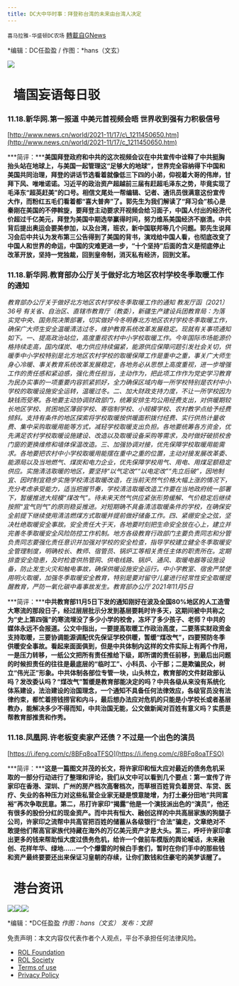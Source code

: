 ```yaml
---
title: DC大中华时事：拜登称台湾的未来由台湾人决定
---
```

`喜马拉雅-华盛顿DC农场` [轉載自GNews](https://gnews.org/zh-hans/1674463/)

*编辑：DC任盈盈 / 作图：*hans（文玄）

![](http://himalayawashingtondc.org/wp-content/uploads/2021/08/ScreenShot-2021-08-01-at-17.25.09@2x.png)

#   墙国妄语每日驳

### 11.18.新华网.第一报道 中美元首视频会晤 世界收到强有力积极信号

[http://www.news.cn/world/2021-11/17/c\_1211450650.htm](http://www.news.cn/world/2021-11/17/c_1211450650.htm)

***简评：*****美国拜登政府和中共的这次视频会议在中共宣传中诠释了中共挺胸抬头站在地球上，与美国一起管理这“足够大的地球”，世界完全容纳得下中国和美国共同治理，拜登的讲话节选看着就像低三下四的小弟，仰视着大哥的伟岸，甘拜下风、唯唯诺诺。习近平的政治资产超越前三届有赶超毛泽东之势，毕竟实现了毛泽东“超英赶美”的口号。相信文尾处一帮编辑、记者、通讯员很满意这份宣传大作，而粉红五毛们看着都“喜大普奔”了。郭先生为我们解读了“拜习会”核心是秦刚在美国的不停斡旋，要拜登主动要求开视频会给习面子，中国人付出的经济代价超过千亿美元，拜登为美国中期选举赢得时间，努力维系美国经济不崩溃。中共背后提出奥运会要美参加，以及台湾，班农，新中国联邦等几个问题。郭先生说拜习会后中共认为发布第三公告得到了美国的背书，演戏给中国人看，也彻底改变了中国人和世界的命运，中国的灾难更进一步，“十个坚持”后面的含义是彻底停止改革开放，坚持一党独裁，回到皇帝制，消灭私有经济，回到文革。**

### 11.18.新华网.教育部办公厅关于做好北方地区农村学校冬季取暖工作的通知

*教育部办公厅关于做好北方地区农村学校冬季取暖工作的通知 教发厅函〔2021〕36号* *有关省、自治区、直辖市教育厅（教委），新疆生产建设兵团教育局：为落实党中央、国务院决策部署，切实做好今冬明春北方地区农村学校冬季取暖工作，确保广大师生安全温暖清洁过冬，维护教育系统改革发展稳定。现就有关事项通知如下。一、提高政治站位，高度重视农村中小学校取暖工作。今年国际市场能源价格持续走高，国内煤炭、电力供应持续偏紧，能源供应保障问题引发社会关切，供暖季中小学校特别是北方地区农村学校的取暖保障工作是重中之重，事关广大师生身心冷暖、事关教育系统改革发展稳定，各地务必从思想上高度重视，进一步增强工作的责任感和紧迫感，强化责任担当，主动作为，把此项工作作为党史学习教育为民办实事的一项重要内容抓紧抓好，全力确保区域内每一所学校特别是农村中小学校的取暖设施安全运转，温暖过冬。二、加大财政支持力度，不让一所学校因为缺钱而受寒。各地要主动协调财政部门，统筹安排生均公用经费支出，对供暖期较长地区学校、贫困地区薄弱学校、寄宿制学校、小规模学校、农村教学点给予经费倾斜。支持有条件的地区探索将学校取暖按供暖面积拨付经费、实行供热计量收费、集中采购取暖用能等方式，减轻学校取暖支出负担。各地要统筹各方资金，优先满足农村学校取暖设施建设、改造以及取暖设备采购等需求，及时做好破损校舍门窗的更换维修和墙体保温改造。三、加强协调对接，优先保障学校取暖用能需求。各地要把农村中小学校取暖用能摆在重中之重的位置，主动对接发展改革委、能源局以及当地燃气、煤炭和电力企业，优先保障学校用气、用电、用煤足额稳定供应。实施清洁取暖的地区，要坚持“以气定改”“以电定改”“先立后破”，因地制宜、因时制宜稳步实施学校清洁取暖改造，在当前天然气价格大幅上涨的情况下，充分考虑承受能力，适当把握节奏，学校清洁取暖改造工作要在当地政府统一部署下，暂缓推进大规模“煤改气”。待未来天然气供应紧张形势缓解、气价稳定后继续按照“宜气则气”的原则稳妥推进。对短期确不具备清洁取暖条件的学校，在确保安全前提下继续使用清洁燃煤方式取暖并提前做好储备工作。四、紧绷安全之弦，坚决杜绝取暖安全事故。安全责任大于天，各地要时刻把生命安全放在心上，建立并完善冬季取暖安全风险防控工作机制。地方各级教育行政部门主要负责同志和分管负责同志要强化责任意识并加强对学校的安全检查，指导学校建立健全冬季取暖安全管理制度，明确校长、教师、宿管员、锅炉工等相关责任主体的职责所在。定期排查安全隐患，及时检查供热管网、供电线路、锅炉、通风、取暖电器等设施设备，防止发生火灾和触电事故，确保供暖设施安全运行。中小学教室、宿舍严禁使用明火取暖，加强冬季取暖安全教育，特别是要对留守儿童进行经常性安全取暖提醒教育，严防一氧化碳中毒事故发生。教育部办公厅 2021年11月5日*

***简评：*****中共教育部11月5日下发的通知刚好在波及全国80%地区的人工造雪大寒流的那段日子，经过层层批示分发到基层要耗时许多天，这期间被中共称之为“史上第四强”的寒流埋没了多少小学的校舍，冻坏了多少孩子、老师？中共的媒体永远不会报道。公文中指出，一要提高取暖工作政治高度，二要落实财政资金支持取暖，三要协调能源调配优先保证学校供暖，暂缓“煤改气”，四要预防冬季供暖安全事故。看起来面面俱到，但是中共体制内这样的文件实际上有两个作用，一是压力转移，一纸公文把所有责任推给下级，即所谓的责任前移，到最后出问题的时候担责任的往往是最底层的“临时工”、小科员、小干部；二是欺骗民众，树立“伟光正”形象。中共体制各部位专管一块，山头林立，教育部的文件财政部认吗？发改委认吗？“煤改气”暂缓是教育部能决定的吗？中共各级从来没有系统化体系建设，法治建设的治国理念，一个通知不具备任何法律效应，各级官员没有法律约束，都忙着捞钱捞官和内斗，最后想办法应对危机的只能是小学校长或者基层教办，能解决多少不得而知，中共治国无能，公文做新闻对百姓有意义吗？实质是帮教育部推责和作秀。**

### 11.18.凤凰网.许老板变卖家产还债？不过是一个出色的演员

[https://i.ifeng.com/c/8BFq8oaTFSO](https://i.ifeng.com/c/8BFq8oaTFSO)

***简评：*****这是一篇图文并茂的长文，将许家印和恒大应对最近的债务危机采取的一部分行动进行了整理和评论，我们从文中可以看到几个要点：第一宣传了许家印在香港、深圳、广州的房产档次高奢档次，而草根百姓背负着房贷、车贷、医疗、失业的各种压力对这些私营企业家无疑是恨意陡增，为打土豪分田地“共同富裕”再次争取民意。第二，吊打许家印“揭露”他是一个演技派出色的“演员”，他还有很多的股份分红的现金资产。而中共有恒大、融创这样的中共高层家族的狗腿子公司，许家印之流帮中共高官把百姓的储蓄从各级银行“合法”骗走，文章绝对不敢提他们帮高官家族代持藏在海外的万亿美元资产才是大头。第三，呼吁许家印拿出更多的钱来帮助恒大度过债务危机，给许一个做前车模版的舆论喊话，未来融创、花样年华、绿地……一个个爆雷的时候白手套们，暂时在你们手中的那些钱和资产最终要要还出来保证习皇朝的存续，让你们数钱和住豪宅的美梦该醒了。**

#   港台资讯
![](https://himalayawashingtondc.org/wp-content/uploads/2021/11/C04DFF7A-59E1-496D-A567-80698901D9EB-1024x576.png)![](https://himalayawashingtondc.org/wp-content/uploads/2021/11/06E27CFE-5E14-40BD-B2B1-C963131D3CA7-1024x576.png)![](https://himalayawashingtondc.org/wp-content/uploads/2021/11/2AA07978-7143-4952-9971-38034D5C928C-1024x576.png)


*编辑：*DC任盈盈
*作图：hans（文玄）
发布：文顾*

 

免责声明：本文内容仅代表作者个人观点，平台不承担任何法律风险。

- [ROL Foundation](https://rolfoundation.org/)
- [ROL Society](https://rolsociety.org/)
- [Terms of use](https://gnews.org/terms-of-use-3/)
- [Privacy Policy](https://gnews.org/privacy-policy/)
